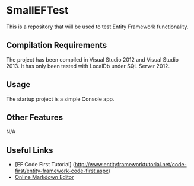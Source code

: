 SmallEFTest
===

This is a repository that will be used to test Entity Framework functionality.

Compilation Requirements
--
The project has been compiled in Visual Studio 2012 and Visual Studio 2013. It has only been tested with LocalDb under SQL Server 2012.

Usage
--
The startup project is a simple Console app.

Other Features
--
N/A

Useful Links
--
- [EF Code First Tutorial] (http://www.entityframeworktutorial.net/code-first/entity-framework-code-first.aspx)
- [Online Markdown Editor](http://dillinger.io/)
